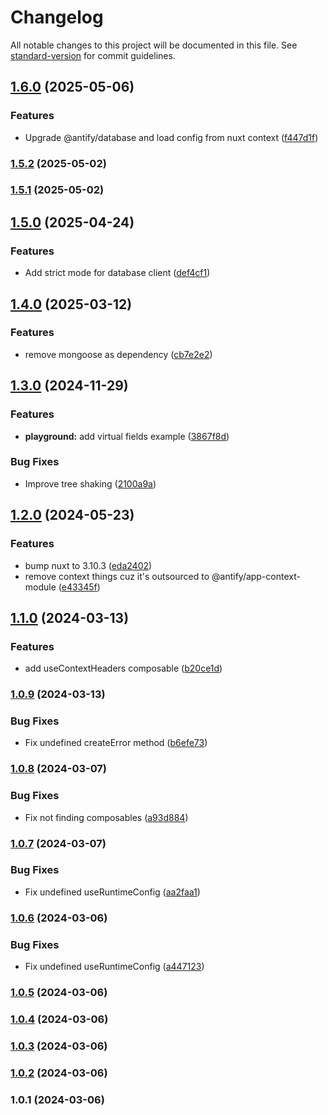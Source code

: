 # Changelog

All notable changes to this project will be documented in this file. See [standard-version](https://github.com/conventional-changelog/standard-version) for commit guidelines.

## [1.6.0](https://github.com/antify/database-module/compare/v1.5.2...v1.6.0) (2025-05-06)


### Features

* Upgrade @antify/database and load config from nuxt context ([f447d1f](https://github.com/antify/database-module/commit/f447d1fa2c5540f441e85f02619d86b850caac82))

### [1.5.2](https://github.com/antify/database-module/compare/v1.5.1...v1.5.2) (2025-05-02)

### [1.5.1](https://github.com/antify/database-module/compare/v1.5.0...v1.5.1) (2025-05-02)

## [1.5.0](https://github.com/antify/database-module/compare/v1.4.0...v1.5.0) (2025-04-24)


### Features

* Add strict mode for database client ([def4cf1](https://github.com/antify/database-module/commit/def4cf1dd1107a7c05bedacc4f6e4127cedfb79c))

## [1.4.0](https://github.com/antify/database-module/compare/v1.3.0...v1.4.0) (2025-03-12)


### Features

* remove mongoose as dependency ([cb7e2e2](https://github.com/antify/database-module/commit/cb7e2e2ebb6418b7bf4ecf39da5a263ae0a0fd5f))

## [1.3.0](https://github.com/antify/database-module/compare/v1.2.0...v1.3.0) (2024-11-29)


### Features

* **playground:** add virtual fields example ([3867f8d](https://github.com/antify/database-module/commit/3867f8dc7b33e67ed8717bb187d3c858fd1a80ec))


### Bug Fixes

* Improve tree shaking ([2100a9a](https://github.com/antify/database-module/commit/2100a9a0f556514f63f6e7ed0d8c80f5548aaab3))

## [1.2.0](https://github.com/antify/database-module/compare/v1.1.0...v1.2.0) (2024-05-23)


### Features

* bump nuxt to 3.10.3 ([eda2402](https://github.com/antify/database-module/commit/eda240273c3ac6f7d5c877515c36fec8cc307734))
* remove context things cuz it's outsourced to @antify/app-context-module ([e43345f](https://github.com/antify/database-module/commit/e43345f408979a3a5847a0acc7662575a48c5e90))

## [1.1.0](https://github.com/antify/database-module/compare/v1.0.9...v1.1.0) (2024-03-13)


### Features

* add useContextHeaders composable ([b20ce1d](https://github.com/antify/database-module/commit/b20ce1d2705b47d0be910ff3a28ae1f117cd759d))

### [1.0.9](https://github.com/antify/database-module/compare/v1.0.8...v1.0.9) (2024-03-13)


### Bug Fixes

* Fix undefined createError method ([b6efe73](https://github.com/antify/database-module/commit/b6efe73055e663d3ddd907e8b3d2c8b0f263f6fd))

### [1.0.8](https://github.com/antify/database-module/compare/v1.0.7...v1.0.8) (2024-03-07)


### Bug Fixes

* Fix not finding composables ([a93d884](https://github.com/antify/database-module/commit/a93d88455092784fb1750db732d946a05f6cf424))

### [1.0.7](https://github.com/antify/database-module/compare/v1.0.6...v1.0.7) (2024-03-07)


### Bug Fixes

* Fix undefined useRuntimeConfig ([aa2faa1](https://github.com/antify/database-module/commit/aa2faa1cb204a401bbe605f9e95a916b40db604b))

### [1.0.6](https://github.com/antify/database-module/compare/v1.0.5...v1.0.6) (2024-03-06)


### Bug Fixes

* Fix undefined useRuntimeConfig ([a447123](https://github.com/antify/database-module/commit/a4471233ad81ece3d3417067c2bdd1cd005ea98c))

### [1.0.5](https://github.com/antify/database-module/compare/v1.0.4...v1.0.5) (2024-03-06)

### [1.0.4](https://github.com/antify/database-module/compare/v1.0.3...v1.0.4) (2024-03-06)

### [1.0.3](https://github.com/antify/database-module/compare/v1.0.2...v1.0.3) (2024-03-06)

### [1.0.2](https://github.com/antify/database-module/compare/v1.0.1...v1.0.2) (2024-03-06)

### 1.0.1 (2024-03-06)
